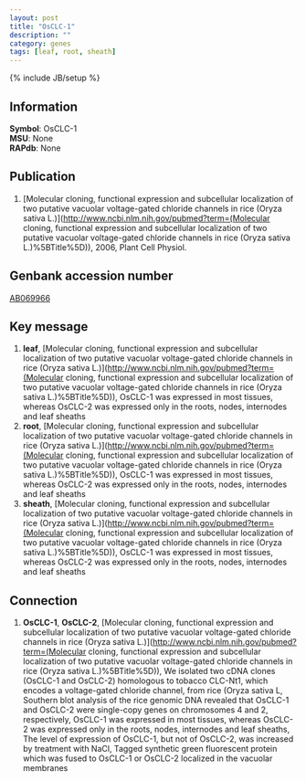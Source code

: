 ```yaml
---
layout: post
title: "OsCLC-1"
description: ""
category: genes
tags: [leaf, root, sheath]
---
```

{% include JB/setup %}

## Information
__Symbol__: OsCLC-1  
__MSU__: None  
__RAPdb__: None  

## Publication
1. [Molecular cloning, functional expression and subcellular localization of two putative vacuolar voltage-gated chloride channels in rice (Oryza sativa L.)](http://www.ncbi.nlm.nih.gov/pubmed?term=(Molecular cloning, functional expression and subcellular localization of two putative vacuolar voltage-gated chloride channels in rice (Oryza sativa L.)%5BTitle%5D)), 2006, Plant Cell Physiol.

## Genbank accession number
[AB069966](http://www.ncbi.nlm.nih.gov/nuccore/AB069966)

## Key message
1. __leaf__, [Molecular cloning, functional expression and subcellular localization of two putative vacuolar voltage-gated chloride channels in rice (Oryza sativa L.)](http://www.ncbi.nlm.nih.gov/pubmed?term=(Molecular cloning, functional expression and subcellular localization of two putative vacuolar voltage-gated chloride channels in rice (Oryza sativa L.)%5BTitle%5D)),  OsCLC-1 was expressed in most tissues, whereas OsCLC-2 was expressed only in the roots, nodes, internodes and leaf sheaths
2. __root__, [Molecular cloning, functional expression and subcellular localization of two putative vacuolar voltage-gated chloride channels in rice (Oryza sativa L.)](http://www.ncbi.nlm.nih.gov/pubmed?term=(Molecular cloning, functional expression and subcellular localization of two putative vacuolar voltage-gated chloride channels in rice (Oryza sativa L.)%5BTitle%5D)),  OsCLC-1 was expressed in most tissues, whereas OsCLC-2 was expressed only in the roots, nodes, internodes and leaf sheaths
3. __sheath__, [Molecular cloning, functional expression and subcellular localization of two putative vacuolar voltage-gated chloride channels in rice (Oryza sativa L.)](http://www.ncbi.nlm.nih.gov/pubmed?term=(Molecular cloning, functional expression and subcellular localization of two putative vacuolar voltage-gated chloride channels in rice (Oryza sativa L.)%5BTitle%5D)),  OsCLC-1 was expressed in most tissues, whereas OsCLC-2 was expressed only in the roots, nodes, internodes and leaf sheaths

## Connection
1. __OsCLC-1__, __OsCLC-2__, [Molecular cloning, functional expression and subcellular localization of two putative vacuolar voltage-gated chloride channels in rice (Oryza sativa L.)](http://www.ncbi.nlm.nih.gov/pubmed?term=(Molecular cloning, functional expression and subcellular localization of two putative vacuolar voltage-gated chloride channels in rice (Oryza sativa L.)%5BTitle%5D)), We isolated two cDNA clones (OsCLC-1 and OsCLC-2) homologous to tobacco CLC-Nt1, which encodes a voltage-gated chloride channel, from rice (Oryza sativa L, Southern blot analysis of the rice genomic DNA revealed that OsCLC-1 and OsCLC-2 were single-copy genes on chromosomes 4 and 2, respectively, OsCLC-1 was expressed in most tissues, whereas OsCLC-2 was expressed only in the roots, nodes, internodes and leaf sheaths, The level of expression of OsCLC-1, but not of OsCLC-2, was increased by treatment with NaCl, Tagged synthetic green fluorescent protein which was fused to OsCLC-1 or OsCLC-2 localized in the vacuolar membranes


